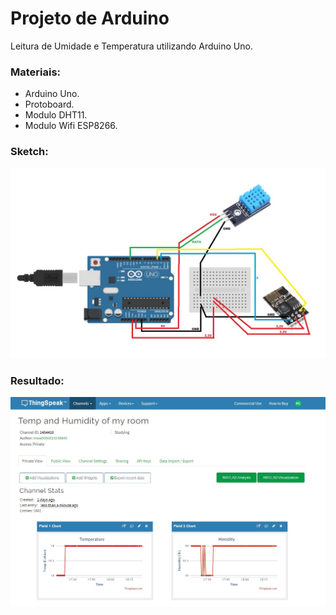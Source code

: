 # Projeto de Arduino

Leitura de Umidade e Temperatura utilizando Arduino Uno.

### Materiais:
* Arduino Uno.
* Protoboard.
* Modulo DHT11.
* Modulo Wifi ESP8266.

### Sketch:

![Sketch](img/Circuit-Diagram.jpg)

### Resultado:

![ThingSpeak](img\ThingSpeak.jpg)